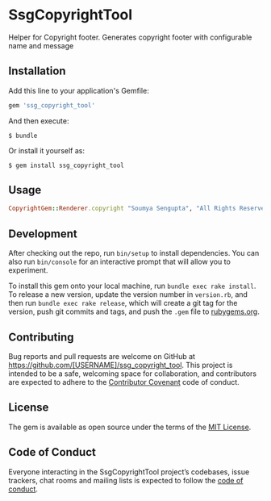 # SsgCopyrightTool

Helper for Copyright footer. Generates copyright footer with configurable name and message

## Installation

Add this line to your application's Gemfile:

```ruby
gem 'ssg_copyright_tool'
```

And then execute:

    $ bundle

Or install it yourself as:

    $ gem install ssg_copyright_tool

## Usage

```ruby
CopyrightGem::Renderer.copyright "Soumya Sengupta", "All Rights Reserved"
```

## Development

After checking out the repo, run `bin/setup` to install dependencies. You can also run `bin/console` for an interactive prompt that will allow you to experiment.

To install this gem onto your local machine, run `bundle exec rake install`. To release a new version, update the version number in `version.rb`, and then run `bundle exec rake release`, which will create a git tag for the version, push git commits and tags, and push the `.gem` file to [rubygems.org](https://rubygems.org).

## Contributing

Bug reports and pull requests are welcome on GitHub at https://github.com/[USERNAME]/ssg_copyright_tool. This project is intended to be a safe, welcoming space for collaboration, and contributors are expected to adhere to the [Contributor Covenant](http://contributor-covenant.org) code of conduct.

## License

The gem is available as open source under the terms of the [MIT License](https://opensource.org/licenses/MIT).

## Code of Conduct

Everyone interacting in the SsgCopyrightTool project’s codebases, issue trackers, chat rooms and mailing lists is expected to follow the [code of conduct](https://github.com/[USERNAME]/ssg_copyright_tool/blob/master/CODE_OF_CONDUCT.md).
